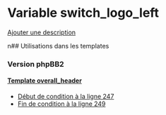 # Variable switch_logo_left
[Ajouter une description](https://fa-tvars.appspot.com/switch_logo_left)

n## Utilisations dans les templates

### Version phpBB2

#### [Template overall_header](subsilver/overall_header.md)
* [Début de condition à la ligne 247](../subsilver/overall_header.tpl#L247)
* [Fin de condition à la ligne 249](../subsilver/overall_header.tpl#L249)